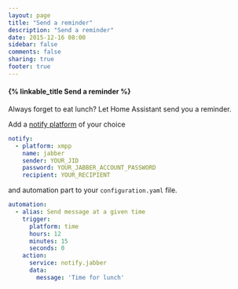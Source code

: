 ```yaml
---
layout: page
title: "Send a reminder"
description: "Send a reminder"
date: 2015-12-16 08:00
sidebar: false
comments: false
sharing: true
footer: true
---
```


#### {% linkable_title Send a reminder %}
Always forget to eat lunch? Let Home Assistant send you a reminder.

Add a [notify platform](/components/notify/) of your choice 

```yaml
notify:
  - platform: xmpp
    name: jabber
    sender: YOUR_JID
    password: YOUR_JABBER_ACCOUNT_PASSWORD
    recipient: YOUR_RECIPIENT
```

and automation part to your `configuration.yaml` file.

```yaml
automation:
  - alias: Send message at a given time
    trigger:
      platform: time
      hours: 12
      minutes: 15
      seconds: 0
    action:
      service: notify.jabber
      data:
        message: 'Time for lunch'
```


